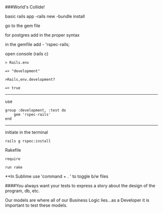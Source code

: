 ###World's Collide!

basic rails app
-rails new
-bundle install

go to the gem file

for postgres add in the proper syntax

in the gemfile add - 'rspec-rails; 

open console (rails c)

    > Rails.env

    => "development"

    >Rails,env.development?
    
    => true


______

use 

    group :development, :test do
        gem 'rspec-rails'
    end
    
--------
    
initiate in the terminal

    rails g rspec:install
    
Rakefile 

    require 
    
    run rake
    

**In Sublime  use 'command + . ' to toggle b/w files   


####You always want your tests to express a story about the design of the program, db, etc.

Our models are where all of our Business Logic lies...as a Developer it is important to test these models.

    